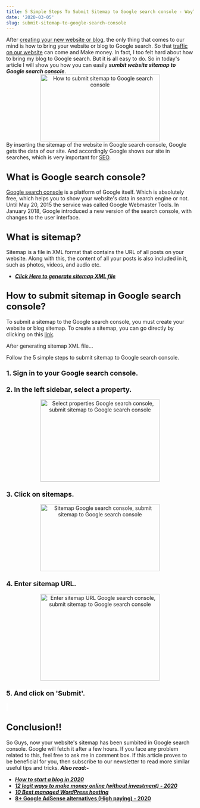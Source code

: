 ```yaml
---
title: 5 Simple Steps To Submit Sitemap to Google search console - WayToidea
date: '2020-03-05'
slug: submit-sitemap-to-google-search-console
---
```

<div dir="ltr" style="text-align: left;">
<div style="text-align: left;">After <a href="https://waytoidea.com/index.php/2020/02/19/how-to-start-a-blog-in-2020-easy-guide-for-beginners-waytoidea/" target="" rel="noopener noreferrer">creating your new website or blog</a>, the only thing that comes to our mind is how to bring your website or blog to Google search. So that <a href="https://waytoidea.com/index.php/2019/06/30/how-to-increase-your-blog-traffic-easy-way/">traffic on our website</a> can come and Make money. In fact, I too felt hard about how to bring my blog to Google search. But it is all easy to do. So in today's article I will show you how you can easily <i><b>sumbit website sitemap to Google search console</b></i>.</div>
<div style="text-align: left;">
<div style="clear: both; text-align: center;"><a style="margin-left: 1em; margin-right: 1em;" href="https://1.bp.blogspot.com/-_lpmKaIhdys/XmFEYrz30-I/AAAAAAAABRc/ujK5teG1_4gzXY-GtcqupCccvl3r2ZdVQCLcBGAsYHQ/s1600/how%2Bto%2Bsubmit%2Bsitemap%2Bto%2BGoogle%2Bsearch%2Bconsole.webp"><img title="How to submit sitemap to Google search console" src="https://1.bp.blogspot.com/-_lpmKaIhdys/XmFEYrz30-I/AAAAAAAABRc/ujK5teG1_4gzXY-GtcqupCccvl3r2ZdVQCLcBGAsYHQ/s320/how%2Bto%2Bsubmit%2Bsitemap%2Bto%2BGoogle%2Bsearch%2Bconsole.webp" alt="How to submit sitemap to Google search console" width="320" height="180" border="0" data-original-height="900" data-original-width="1600" /></a></div>
<div style="text-align: left;"><span style="background-color: white;"><span style="font-family: inherit;">By inserting the sitemap of the website in Google search console, Google gets the data of our site. And accordingly Google shows our site in searches, which is very important for <a href="https://waytoidea.com/index.php/2019/06/21/updated-advance-seo-for-blogger-blogspot-2020-edition/">SEO</a>.</span></span>
<h2><span style="background-color: white;"><span style="font-family: inherit; font-size: x-large;">What is Google search console?</span></span></h2>
<span style="background-color: white;"><span style="font-family: inherit;"><a href="https://search.google.com/search-console/about" target="_blank" rel="nofollow noopener noreferrer">Google search console</a> is a platform of Google itself. Which is absolutely free, which helps you to show your website's data in search engine or not.</span></span>
<span style="background-color: white;"><span style="font-family: inherit;">Until May 20, 2015 the service was called Google Webmaster Tools. In January 2018, Google introduced a new version of the search console, with changes to the user interface.</span></span>

</div>
</div>
<div style="text-align: left;">
<h2><span style="font-size: x-large;">What is sitemap?</span></h2>
</div>
<div style="text-align: left;">Sitemap is a file in XML format that contains the URL of all posts on your website. Along with this, the content of all your posts is also included in it, such as photos, videos, and audio etc.
<ul style="text-align: left;">
 	<li><b><i><a href="https://www.xml-sitemaps.com/" target="_blank" rel="nofollow noopener noreferrer">Click Here to generate sitemap XML file</a></i></b></li>
</ul>
<h2><span style="font-size: x-large;">How to submit sitemap in Google search console?</span></h2>
<div style="text-align: left;"><span style="background-color: white;"><span style="font-family: inherit;">To submit a sitemap to the Google search console, you must create your website or blog sitemap. To create a sitemap, you can go directly by clicking on this <a href="https://www.xml-sitemaps.com/" target="_blank" rel="nofollow noopener noreferrer">link</a>.</span></span>

After generating sitemap XML file...

<span style="background-color: white; font-family: inherit;">Follow the 5 simple steps to submit sitemap to Google search console.</span>

</div>
<h3 style="text-align: left;"><span style="background-color: white;"><span style="font-family: inherit; font-size: large;">1. Sign in to your Google search console.</span></span></h3>
<h3 style="text-align: left;"><span style="background-color: white;"><span style="font-family: inherit; font-size: large;">2. In the left sidebar, select a property.</span></span></h3>
<div style="clear: both; text-align: center;"></div>
<div style="clear: both; text-align: center;"><a href="https://1.bp.blogspot.com/-6jUUhzACoJw/XmEtQq_R32I/AAAAAAAABQw/6y2_CSMBRrUoZrTF1QaiOmCQpaJM6iQDgCEwYBhgL/s1600/sidebar%2BAdd%2Bsitemap%2BGoogle%2Bsearch%2Bconsole%2B%25281%2529.webp"><img title="Select properties Google search console" src="https://1.bp.blogspot.com/-6jUUhzACoJw/XmEtQq_R32I/AAAAAAAABQw/6y2_CSMBRrUoZrTF1QaiOmCQpaJM6iQDgCEwYBhgL/s320/sidebar%2BAdd%2Bsitemap%2BGoogle%2Bsearch%2Bconsole%2B%25281%2529.webp" alt="Select properties Google search console, submit sitemap to Google search console" width="320" height="221" border="0" data-original-height="720" data-original-width="1038" /></a></div>
<div style="text-align: left;"></div>
<h3 style="text-align: left;"><span style="font-family: inherit;"><span style="background-color: white; font-size: large;">3. Click on sitemaps.</span></span></h3>
<div style="clear: both; text-align: center;"><a href="https://1.bp.blogspot.com/-LbWWJaInXiI/XmEuAazApdI/AAAAAAAABQ4/0rrKjp6E4W8l-KzjzXAybmatvrqthLaSwCLcBGAsYHQ/s1600/add%2Bsitemap%2Bto%2BGoogle%2Bsearch%2Bconsole.webp"><img title="Sitemaps Google search console" src="https://1.bp.blogspot.com/-LbWWJaInXiI/XmEuAazApdI/AAAAAAAABQ4/0rrKjp6E4W8l-KzjzXAybmatvrqthLaSwCLcBGAsYHQ/s320/add%2Bsitemap%2Bto%2BGoogle%2Bsearch%2Bconsole.webp" alt="Sitemap Google search console, submit sitemap to Google search console" width="320" height="180" border="0" data-original-height="720" data-original-width="1280" /></a></div>
<h3><span style="font-family: inherit;"><span style="background-color: white;"><span style="font-size: large;">4. Enter sitemap URL.</span> </span></span></h3>
<div style="clear: both; text-align: center;"><a href="https://1.bp.blogspot.com/-dUx2E1pD1iA/XmEuLC0KAzI/AAAAAAAABQ8/T398gG5Bsfocj3NEclEHmYo69W6blPz0wCLcBGAsYHQ/s1600/Add%2Bsitemap%2BGoogle%2Bsearch%2Bconsole.webp"><img title="Enter sitemap URL Google search console" src="https://1.bp.blogspot.com/-dUx2E1pD1iA/XmEuLC0KAzI/AAAAAAAABQ8/T398gG5Bsfocj3NEclEHmYo69W6blPz0wCLcBGAsYHQ/s320/Add%2Bsitemap%2BGoogle%2Bsearch%2Bconsole.webp" alt="Enter sitemap URL Google search console, submit sitemap to Google search console" width="320" height="233" border="0" data-original-height="720" data-original-width="988" /></a></div>
<h3 style="text-align: left;"><span style="font-family: inherit;"><span style="background-color: white; font-size: large;">5. And click on 'Submit'.</span></span></h3>
<div><span style="font-family: inherit;"><span style="background-color: white; font-size: large;"> </span></span></div>
<h2><span style="font-family: inherit;"><span style="background-color: white; font-family: inherit; font-size: x-large;">Conclusion!!</span></span></h2>
<span style="font-family: inherit;"><span style="background-color: white; font-family: inherit;">So Guys, now your website's sitemap has been sumbited in Google search console. Google will fetch it after a few hours.</span></span>
<span style="font-family: inherit;"><span style="background-color: white; font-family: inherit;">If you face any problem related to this, feel free to ask me in comment box.</span></span>
<span style="font-family: inherit;"><span style="background-color: white; font-family: inherit;">
</span></span> <span style="font-family: inherit;"><span style="background-color: white; font-family: inherit;">If this article proves to be beneficial for you, then subscribe to our newsletter to read more similar useful tips and tricks.</span></span>
<span style="font-family: inherit;"><span style="background-color: white; font-family: inherit;">
</span></span> <span style="font-family: inherit;"><span style="background-color: white; font-family: inherit;"><b><i>Also read:-</i></b></span></span>
<ul>
 	<li><span style="font-family: inherit;"><span style="background-color: white; font-family: inherit;"><b><i><a href="https://waytoidea.com/index.php/2020/02/19/how-to-start-a-blog-in-2020-easy-guide-for-beginners-waytoidea/">How to start a blog in 2020</a></i></b></span></span></li>
 	<li><span style="font-family: inherit;"><span style="background-color: white; font-family: inherit;"><b><a href="https://waytoidea.com/index.php/2020/02/17/12-legit-ways-to-make-money-online-with-zero-investment-in-2020-waytoidea/"><i>12 legit ways to make money online (without investment) - 2020</i></a></b></span></span></li>
 	<li><span style="font-family: inherit;"><span style="background-color: white; font-family: inherit;"><b><i><a href="https://waytoidea.com/index.php/2020/03/01/10-best-managed-wordpress-hosting-pros-and-cons-compared-waytoidea/">10 Best managed WordPress hosting</a></i></b></span></span></li>
 	<li><span style="font-family: inherit;"><span style="background-color: white; font-family: inherit;"><b><a href="https://waytoidea.com/index.php/2020/02/05/8-google-adsense-alternatives-2020-edition-waytoidea/">8+ Google AdSense alternatives (High paying) - 2020</a></b></span></span></li>
</ul>
</div>
<div style="height: 0px; text-align: left;"></div>
<div></div>
</div>
